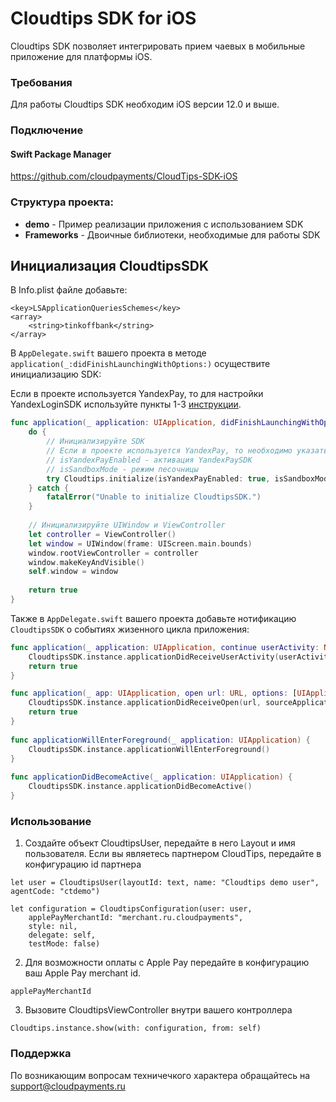 # Cloudtips SDK for iOS 

Cloudtips SDK позволяет интегрировать прием чаевых в мобильные приложение для платформы iOS.

### Требования
Для работы Cloudtips SDK необходим iOS версии 12.0 и выше.

### Подключение

#### Swift Package Manager
https://github.com/cloudpayments/CloudTips-SDK-iOS

### Структура проекта:

* **demo** - Пример реализации приложения с использованием SDK
* **Frameworks** - Двоичные библиотеки, необходимые для работы SDK

## Инициализация CloudtipsSDK

В Info.plist файле добавьте:

```
<key>LSApplicationQueriesSchemes</key>
<array>
	<string>tinkoffbank</string>
</array>
```

В `AppDelegate.swift` вашего проекта в методе `application(_:didFinishLaunchingWithOptions:)` осуществите инициализацию SDK:

Если в проекте используется YandexPay, то для настройки YandexLoginSDK используйте пункты 1-3 [инструкции](https://yandex.ru/dev/mobileauthsdk/doc/sdk/concepts/ios/2.0.0/sdk-ios-install.html).

```swift
func application(_ application: UIApplication, didFinishLaunchingWithOptions launchOptions: [UIApplication.LaunchOptionsKey: Any]?) -> Bool {
    do {
        // Инициализируйте SDK 
        // Если в проекте используется YandexPay, то необходимо указать соответсвующие параметры:
        // isYandexPayEnabled - активация YandexPaySDK
        // isSandboxMode - режим песочницы
        try Cloudtips.initialize(isYandexPayEnabled: true, isSandboxMode: true)
    } catch {
        fatalError("Unable to initialize CloudtipsSDK.")
    }
        
    // Инициализируйте UIWindow и ViewController
    let controller = ViewController()
    let window = UIWindow(frame: UIScreen.main.bounds)
    window.rootViewController = controller
    window.makeKeyAndVisible()
    self.window = window
        
    return true
}
```

Также в `AppDelegate.swift` вашего проекта добавьте нотификацию `CloudtipsSDK` о событиях жизенного цикла приложения:

```swift
func application(_ application: UIApplication, continue userActivity: NSUserActivity, restorationHandler: @escaping ([UIUserActivityRestoring]?) -> Void) -> Bool {
    CloudtipsSDK.instance.applicationDidReceiveUserActivity(userActivity)
    return true
}

func application(_ app: UIApplication, open url: URL, options: [UIApplication.OpenURLOptionsKey : Any] = [:]) -> Bool {
    CloudtipsSDK.instance.applicationDidReceiveOpen(url, sourceApplication: options[.sourceApplication] as? String)
    return true
}
    
func applicationWillEnterForeground(_ application: UIApplication) {
    CloudtipsSDK.instance.applicationWillEnterForeground()
}
    
func applicationDidBecomeActive(_ application: UIApplication) {
    CloudtipsSDK.instance.applicationDidBecomeActive()
}
```

### Использование

1) Создайте объект CloudtipsUser, передайте в него Layout и имя пользователя. Если вы являетесь партнером CloudTips, передайте в конфигурацию id партнера
```
let user = CloudtipsUser(layoutId: text, name: "Cloudtips demo user", agentCode: "ctdemo")

let configuration = CloudtipsConfiguration(user: user,
    applePayMerchantId: "merchant.ru.cloudpayments",
    style: nil,
    delegate: self,
    testMode: false)

```

2) Для возможности оплаты с Apple Pay передайте в конфигурацию ваш Apple Pay merchant id.

```
applePayMerchantId
```

3) Вызовите CloudtipsViewController внутри вашего контроллера

```
Cloudtips.instance.show(with: configuration, from: self)
```

### Поддержка

По возникающим вопросам техничечкого характера обращайтесь на support@cloudpayments.ru

